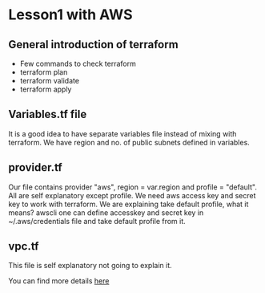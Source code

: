 
# Lesson1 with AWS

## General introduction of terraform

* Few commands to check terraform
* terraform plan
* terraform validate
* terraform apply

## Variables.tf file

   It is a good idea to have separate variables file instead of mixing with terraform.
   We have region and no. of public subnets defined in variables.

## provider.tf

   Our file contains provider "aws",  region  = var.region and  profile = "default". All 
   are self explanatory except profile. We need aws access key and secret key to work with
   terraform. We are explaining take default profile, what it means?
   awscli one can define accesskey and secret key in ~/.aws/credentials file and take default
   profile from it.

## vpc.tf
   This file is self explanatory not going to explain it.

   You can find more details [here](https://aws.plainenglish.io/infra-as-code-create-aws-vpc-and-subnets-using-terraform-and-best-practices-eaba8c3e1aef)
